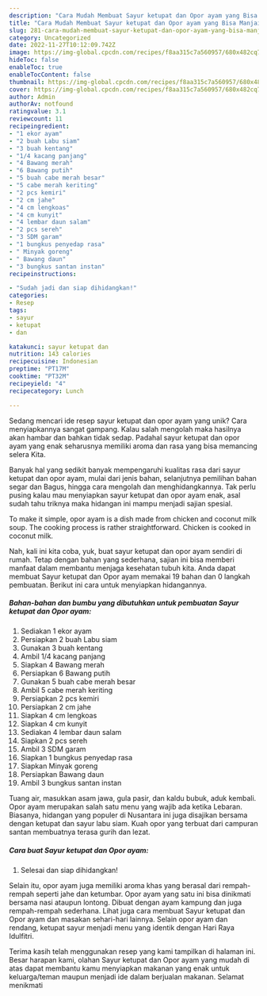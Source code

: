 ```yaml
---
description: "Cara Mudah Membuat Sayur ketupat dan Opor ayam yang Bisa Manjain Lidah"
title: "Cara Mudah Membuat Sayur ketupat dan Opor ayam yang Bisa Manjain Lidah"
slug: 281-cara-mudah-membuat-sayur-ketupat-dan-opor-ayam-yang-bisa-manjain-lidah
category: Uncategorized
date: 2022-11-27T10:12:09.742Z
image: https://img-global.cpcdn.com/recipes/f8aa315c7a560957/680x482cq70/sayur-ketupat-dan-opor-ayam-foto-resep-utama.jpg
hideToc: false
enableToc: true
enableTocContent: false
thumbnail: https://img-global.cpcdn.com/recipes/f8aa315c7a560957/680x482cq70/sayur-ketupat-dan-opor-ayam-foto-resep-utama.jpg
cover: https://img-global.cpcdn.com/recipes/f8aa315c7a560957/680x482cq70/sayur-ketupat-dan-opor-ayam-foto-resep-utama.jpg
author: Admin
authorAv: notfound
ratingvalue: 3.1
reviewcount: 11
recipeingredient:
- "1 ekor ayam"
- "2 buah Labu siam"
- "3 buah kentang"
- "1/4 kacang panjang"
- "4 Bawang merah"
- "6 Bawang putih"
- "5 buah cabe merah besar"
- "5 cabe merah keriting"
- "2 pcs kemiri"
- "2 cm jahe"
- "4 cm lengkoas"
- "4 cm kunyit"
- "4 lembar daun salam"
- "2 pcs sereh"
- "3 SDM garam"
- "1 bungkus penyedap rasa"
- " Minyak goreng"
- " Bawang daun"
- "3 bungkus santan instan"
recipeinstructions:

- "Sudah jadi dan siap dihidangkan!"
categories:
- Resep
tags:
- sayur
- ketupat
- dan

katakunci: sayur ketupat dan 
nutrition: 143 calories
recipecuisine: Indonesian
preptime: "PT17M"
cooktime: "PT32M"
recipeyield: "4"
recipecategory: Lunch

---
```





Sedang mencari ide resep sayur ketupat dan opor ayam yang unik? Cara menyiapkannya sangat gampang. Kalau salah mengolah maka hasilnya akan hambar dan bahkan tidak sedap. Padahal sayur ketupat dan opor ayam yang enak seharusnya memiliki aroma dan rasa yang bisa memancing selera Kita.





Banyak hal yang sedikit banyak mempengaruhi kualitas rasa dari sayur ketupat dan opor ayam, mulai dari jenis bahan, selanjutnya pemilihan bahan segar dan Bagus, hingga cara mengolah dan menghidangkannya. Tak perlu pusing kalau mau menyiapkan sayur ketupat dan opor ayam enak,      asal sudah tahu triknya maka hidangan ini mampu menjadi sajian spesial.














To make it simple, opor ayam is a dish made from chicken and coconut milk soup. The cooking process is rather straightforward. Chicken is cooked in coconut milk.






Nah, kali ini kita coba, yuk, buat sayur ketupat dan opor ayam sendiri di rumah. Tetap dengan bahan yang sederhana, sajian ini bisa memberi manfaat dalam membantu menjaga kesehatan tubuh kita. Anda dapat membuat Sayur ketupat dan Opor ayam memakai 19 bahan dan 0 langkah pembuatan. Berikut ini cara untuk menyiapkan hidangannya.

<!--inarticleads1-->

##### Bahan-bahan dan bumbu yang dibutuhkan untuk pembuatan Sayur ketupat dan Opor ayam:

1. Sediakan 1 ekor ayam
1. Persiapkan 2 buah Labu siam
1. Gunakan 3 buah kentang
1. Ambil 1/4 kacang panjang
1. Siapkan 4 Bawang merah
1. Persiapkan 6 Bawang putih
1. Gunakan 5 buah cabe merah besar
1. Ambil 5 cabe merah keriting
1. Persiapkan 2 pcs kemiri
1. Persiapkan 2 cm jahe
1. Siapkan 4 cm lengkoas
1. Siapkan 4 cm kunyit
1. Sediakan 4 lembar daun salam
1. Siapkan 2 pcs sereh
1. Ambil 3 SDM garam
1. Siapkan 1 bungkus penyedap rasa
1. Siapkan  Minyak goreng
1. Persiapkan  Bawang daun
1. Ambil 3 bungkus santan instan


Tuang air, masukkan asam jawa, gula pasir, dan kaldu bubuk, aduk kembali. Opor ayam merupakan salah satu menu yang wajib ada ketika Lebaran. Biasanya, hidangan yang populer di Nusantara ini juga disajikan bersama dengan ketupat dan sayur labu siam. Kuah opor yang terbuat dari campuran santan membuatnya terasa gurih dan lezat. 

<!--inarticleads2-->

##### Cara buat Sayur ketupat dan Opor ayam:


1. Selesai dan siap dihidangkan!

Selain itu, opor ayam juga memiliki aroma khas yang berasal dari rempah-rempah seperti jahe dan ketumbar. Opor ayam yang satu ini bisa dinikmati bersama nasi ataupun lontong. Dibuat dengan ayam kampung dan juga rempah-rempah sederhana. Lihat juga cara membuat Sayur ketupat dan Opor ayam dan masakan sehari-hari lainnya. Selain opor ayam dan rendang, ketupat sayur menjadi menu yang identik dengan Hari Raya Idulfitri. 

Terima kasih telah menggunakan resep yang kami tampilkan di halaman ini. Besar harapan kami, olahan Sayur ketupat dan Opor ayam yang mudah di atas dapat membantu kamu menyiapkan makanan yang enak untuk keluarga/teman maupun menjadi ide dalam berjualan makanan. Selamat menikmati
